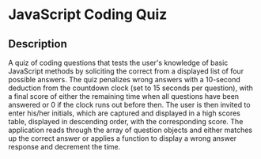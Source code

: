 # JavaScript Coding Quiz

## Description
A quiz of coding questions that tests the user's knowledge of basic JavaScript methods by soliciting the correct from a displayed list of four possible answers. The quiz penalizes wrong answers with a 10-second deduction from the countdown clock (set to 15 seconds per question), with a final score of either the remaining time when all questions have been answered or 0 if the clock runs out before then. The user is then invited to enter his/her initials, which are captured and displayed in a high scores table, displayed in descending order, with the corresponding score. The application reads through the array of question objects and either matches up the correct answer or applies a function to display a wrong answer response and decrement the time.
